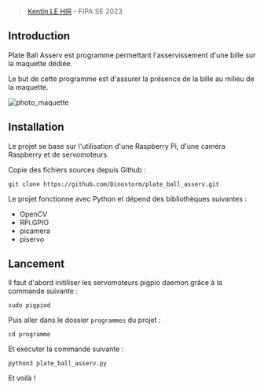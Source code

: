 > [Kentin LE HIR](https://github.com/Dinostorm) - FIPA SE 2023

## Introduction

Plate Ball Asserv est programme permettant l'asservissement d'une bille sur la maquette dédiée. 

Le but de cette programme est d'assurer la présence de la bille au milieu de la maquette. 

![photo_maquette](https://user-images.githubusercontent.com/38004572/220627617-956b96fd-c92e-4b40-a5b0-88268b7dfe3b.jpg)

## Installation

Le projet se base sur l'utilisation d'une Raspberry Pi, d'une caméra Raspberry et de servomoteurs. 

Copie des fichiers sources depuis Github :

```shell
git clone https://github.com/Dinostorm/plate_ball_asserv.git
```

Le projet fonctionne avec Python et dépend des bibliothèques suivantes :

- OpenCV
- RPi.GPIO
- picamera
- piservo

## Lancement

Il faut d'abord initiliser les servomoteurs pigpio daemon grâce à la commande suivante :

```shell
sudo pigpiod
```

Puis aller dans le dossier `programmes` du projet :

```shell
cd programme
```

Et exécuter la commande suivante :

```shell
python3 plate_ball_asserv.py
```

Et voilà !
